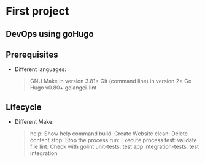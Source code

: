 # First project

## DevOps using goHugo

## Prerequisites

* Different languages:

    > GNU Make in version 3.81+
    > Git (command line) in version 2+
    > Go Hugo v0.80+
    > golangci-lint

## Lifecycle

* Different Make:

    > help: Show help command
    > build:  Create Website
    > clean:  Delete content
    > stop: Stop the process
    > run: Execute process
    > test: validate file
    > lint: Check with golint
    > unit-tests: test app
    > integration-tests: test integration